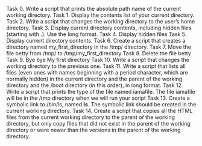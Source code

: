 Task 0. Write a script that prints the absolute path name of the current working directory.
Task 1. Display the contents list of your current directory.
Task 2. Write a script that changes the working directory to the user’s home directory.
Task 3. Display current directory contents, including hidden files (starting with .). Use the long format.
Task 4. Display hidden files
Task 5. Display current directory contents.
Task 6. Create a script that creates a directory named my_first_directory in the /tmp/ directory.
Task 7. Move the file betty from /tmp/ to /tmp/my_first_directory
Task 8. Delete the file betty
Task 9. Bye bye My first directory
Task 10. Write a script that changes the working directory to the previous one.
Task 11. Write a script that lists all files (even ones with names beginning with a period character, which are normally hidden) in the current directory and the parent of the working directory and the /boot directory (in this order), in long format.
Task 12. Write a script that prints the type of the file named iamafile. The file iamafile will be in the /tmp directory when we will run your script
Task 13. Create a symbolic link to /bin/ls, named __ls__. The symbolic link should be created in the current working directory.
Task 14. Create a script that copies all the HTML files from the current working directory to the parent of the working directory, but only copy files that did not exist in the parent of the working directory or were newer than the versions in the parent of the working directory.
